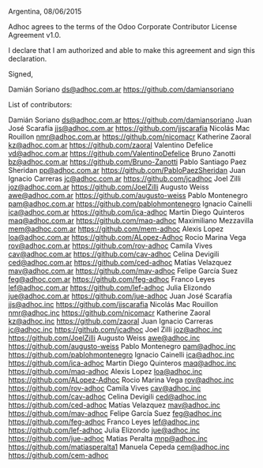 Argentina, 08/06/2015

Adhoc agrees to the terms of the Odoo Corporate Contributor License Agreement v1.0.

I declare that I am authorized and able to make this agreement and sign this declaration.

Signed,

Damián Soriano ds@adhoc.com.ar https://github.com/damiansoriano

List of contributors:

Damián Soriano ds@adhoc.com.ar https://github.com/damiansoriano
Juan José Scarafía jjs@adhoc.com.ar https://github.com/jjscarafia
Nicolás Mac Rouillon nmr@adhoc.com.ar https://github.com/nicomacr
Katherine Zaoral kz@adhoc.com.ar https://github.com/zaoral
Valentino Defelice vd@adhoc.com.ar https://github.com/ValentinoDefelice
Bruno Zanotti bz@adhoc.com.ar https://github.com/Bruno-Zanotti
Pablo Santiago Paez Sheridan pp@adhoc.com.ar https://github.com/PabloPaezSheridan
Juan Ignacio Carreras jc@adhoc.com.ar https://github.com/jcadhoc
Joel Zilli joz@adhoc.com.ar https://github.com/JoelZilli
Augusto Weiss awe@adhoc.com.ar https://github.com/augusto-weiss
Pablo Montenegro pam@adhoc.com.ar https://github.com/pablohmontenegro
Ignacio Cainelli ica@adhoc.com.ar https://github.com/ica-adhoc
Martin Diego Quinteros maq@adhoc.com.ar https://github.com/maq-adhoc
Maximiliano Mezzavilla mem@adhoc.com.ar https://github.com/mem-adhoc
Alexis Lopez loa@adhoc.com.ar https://github.com/ALopez-Adhoc
Rocio Marina Vega rov@adhoc.com.ar https://github.com/rov-adhoc
Camila Vives cav@adhoc.com.ar https://github.com/cav-adhoc
Celina Devigili ced@adhoc.com.ar https://github.com/ced-adhoc
Matías Velazquez mav@adhoc.com.ar https://github.com/mav-adhoc
Felipe García Suez feg@adhoc.com.ar https://github.com/feg-adhoc
Franco Leyes lef@adhoc.com.ar https://github.com/lef-adhoc
Julia Elizondo jue@adhoc.com.ar https://github.com/jue-adhoc
Juan José Scarafía jjs@adhoc.inc https://github.com/jjscarafia
Nicolás Mac Rouillon nmr@adhoc.inc https://github.com/nicomacr
Katherine Zaoral kz@adhoc.inc https://github.com/zaoral
Juan Ignacio Carreras jc@adhoc.inc https://github.com/jcadhoc
Joel Zilli joz@adhoc.inc https://github.com/JoelZilli
Augusto Weiss awe@adhoc.inc https://github.com/augusto-weiss
Pablo Montenegro pam@adhoc.inc https://github.com/pablohmontenegro
Ignacio Cainelli ica@adhoc.inc https://github.com/ica-adhoc
Martin Diego Quinteros maq@adhoc.inc https://github.com/maq-adhoc
Alexis Lopez loa@adhoc.inc https://github.com/ALopez-Adhoc
Rocio Marina Vega rov@adhoc.inc https://github.com/rov-adhoc
Camila Vives cav@adhoc.inc https://github.com/cav-adhoc
Celina Devigili ced@adhoc.inc https://github.com/ced-adhoc
Matías Velazquez mav@adhoc.inc https://github.com/mav-adhoc
Felipe García Suez feg@adhoc.inc https://github.com/feg-adhoc
Franco Leyes lef@adhoc.inc https://github.com/lef-adhoc
Julia Elizondo jue@adhoc.inc https://github.com/jue-adhoc
Matias Peralta mnp@adhoc.inc https://github.com/matiasperalta1
Manuela Cepeda cem@adhoc.inc https://github.com/cem-adhoc
